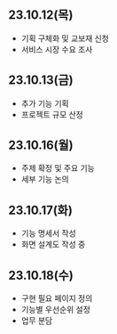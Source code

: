 ## 23.10.12(목)

- 기획 구체화 및 교보재 신청
- 서비스 시장 수요 조사

## 23.10.13(금)

- 추가 기능 기획
- 프로젝트 규모 산정

## 23.10.16(월)

- 주제 확정 및 주요 기능
- 세부 기능 논의

## 23.10.17(화)

- 기능 명세서 작성
- 화면 설계도 작성 중

## 23.10.18(수)

- 구현 필요 페이지 정의
- 기능별 우선순위 설정
- 업무 분담

